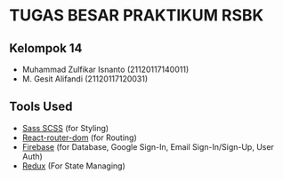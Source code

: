 # TUGAS BESAR PRAKTIKUM RSBK


## Kelompok 14
- Muhammad Zulfikar Isnanto (21120117140011)
- M. Gesit Alifandi (21120117120031)

## Tools Used
- [Sass SCSS](https://sass-lang.com/documentation/) (for Styling)
- [React-router-dom](https://reactrouter.com/web/guides/quick-start) (for Routing)
- [Firebase](https://firebase.google.com/docs) (for Database, Google Sign-In, Email Sign-In/Sign-Up, User Auth)
- [Redux](https://redux.js.org/introduction/getting-started#:~:text=Redux%20is%20a%20predictable%20state,and%20are%20easy%20to%20test.&text=You%20can%20use%20Redux%20together,with%20any%20other%20view%20library.) (For State Managing)